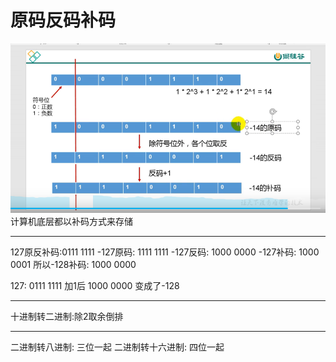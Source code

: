 # 原码反码补码
![图 1](iamges/20220905183913.png)  
计算机底层都以补码方式来存储

---

127原反补码:0111 1111
-127原码: 1111 1111
-127反码: 1000 0000
-127补码: 1000 0001
所以-128补码: 1000 0000

127: 0111 1111 加1后
     1000 0000
     变成了-128

---

十进制转二进制:除2取余倒排

---
二进制转八进制: 三位一起
二进制转十六进制: 四位一起